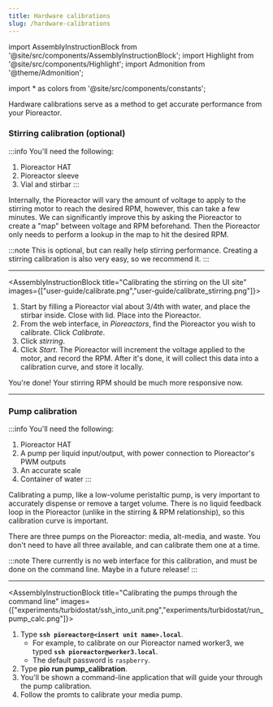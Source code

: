 ```yaml
---
title: Hardware calibrations
slug: /hardware-calibrations
---
```


import AssemblyInstructionBlock from '@site/src/components/AssemblyInstructionBlock';
import Highlight from '@site/src/components/Highlight';
import Admonition from '@theme/Admonition';

import * as colors from '@site/src/components/constants';


Hardware calibrations serve as a method to get accurate performance from your Pioreactor.


### Stirring calibration (optional)

:::info
You'll need the following:
1. Pioreactor HAT
2. Pioreactor sleeve
3. Vial and stirbar
:::

Internally, the Pioreactor will vary the amount of voltage to apply to the stirring motor to reach the desired RPM, however, this can take a few minutes. We can significantly improve this by asking the Pioreactor to create a "map" between voltage and RPM beforehand. Then the Pioreactor only needs to perform a lookup in the map to hit the desired RPM.

:::note
This is optional, but can really help stirring performance. Creating a stirring calibration is also very easy, so we recommend it.
:::

-----

<AssemblyInstructionBlock title="Calibrating the stirring on the UI site" images={["user-guide/calibrate.png","user-guide/calibrate_stirring.png"]}>

1. Start by filling a Pioreactor vial about 3/4th with water, and place the stirbar inside. Close with lid. Place into the Pioreactor.
2. From the web interface, in _Pioreactors_, find the Pioreactor you wish to calibrate. Click _Calibrate_.
3. Click _stirring_.
4. Click _Start_. The Pioreactor will increment the voltage applied to the motor, and record the RPM. After it's done, it will collect this data into a calibration curve, and store it locally.

</AssemblyInstructionBlock>

You're done! Your stirring RPM should be much more responsive now.

-----

### Pump calibration

:::info
You'll need the following:
1. Pioreactor HAT
2. A pump per liquid input/output, with power connection to Pioreactor's PWM outputs
3. An accurate scale
4. Container of water
:::

Calibrating a pump, like a low-volume peristaltic pump, is very important to accurately dispense or remove a target volume. There is no liquid feedback loop in the Pioreactor (unlike in the stirring & RPM relationship), so this calibration curve is important.

There are three pumps on the Pioreactor: media, alt-media, and waste. You don't need to have all three available, and can calibrate them one at a time.


:::note
There currently is no web interface for this calibration, and must be done on the command line. Maybe in a future release!
:::

-----

<AssemblyInstructionBlock title="Calibrating the pumps through the command line" images={["experiments/turbidostat/ssh_into_unit.png","experiments/turbidostat/run_pump_calc.png"]}>

1. Type **`ssh pioreactor@<insert unit name>.local`**.
	*	For example, to calibrate on our Pioreactor named worker3, we typed **`ssh pioreactor@worker3.local`**.
	*	The default password is `raspberry`.
2. Type **pio run pump_calibration**. 
3. You'll be shown a command-line application that will guide your through the pump calibration. 
4. Follow the promts to calibrate your media pump.

</AssemblyInstructionBlock>

